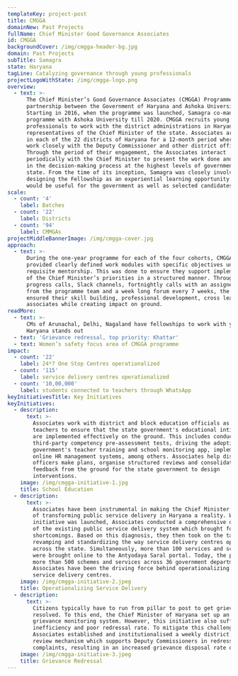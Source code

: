 ```yaml
---
templateKey: project-post
title: CMGGA
domainNew: Past Projects
fullName: Chief Minister Good Governance Associates
id: CMGGA
backgroundCover: /img/cmgga-header-bg.jpg
domain: Past Projects
subTitle: Samagra
state: Haryana
tagLine: Catalyzing governance through young professionals
projectLogoWithState: /img/cmgga-logo.png
overview:
  - text: >-
      The Chief Minister’s Good Governance Associates (CMGGA) Programme is a
      partnership between the Government of Haryana and Ashoka University.
      Starting in 2016, when the programme was launched, Samagra co-managed the
      programme with Ashoka University till 2020. CMGGA recruits young
      professionals to work with the district administrations in Haryana as
      representatives of the Chief Minister of the state. Associates are posted
      in each of the 22 districts of Haryana for a 12-month period where they
      work closely with the Deputy Commissioner and other district officials.
      Through the period of their engagement, the Associates interact
      periodically with the Chief Minister to present the work done and assist
      in the decision-making process at the highest levels of government at the
      state. From the time of its inception, Samagra was closely involved in
      designing the Fellowship as an experiential learning opportunity that
      would be useful for the government as well as selected candidates. 
scale:
  - count: '4'
    label: Batches
  - count: '22'
    label: Districts
  - count: '94'
    label: CMMGAs
projectMiddleBannerImage: /img/cmgga-cover.jpg
approach:
  - text: >-
      During the one-year programme for each of the four cohorts, CMGGAs were
      provided clearly defined work modules with specific objectives under
      requisite mentorship. This was done to ensure they support implementation
      of the Chief Minister’s priorities in a structured manner. Through weekly
      progress calls, Slack channels, fortnightly calls with an assigned “buddy”
      from the programme team and a week long forum every 7 weeks, the programme
      ensured their skill building, professional development, cross learning for
      associates while creating impact on ground.
readMore:
  - text: >-
      CMs of Arunachal, Delhi, Nagaland have fellowships to work with youth. Why
      Haryana stands out
  - text: 'Grievance redressal, top priority: Khattar'
  - text: Women’s safety focus area of CMGGA programme
impact:
  - count: '22'
    label: 24*7 One Stop Centres operationalized
  - count: '115'
    label: service delivery centres operationalized
  - count: '10,00,000'
    label: students connected to teachers through WhatsApp
keyInitiativesTitle: Key Initiatives
keyInitiatives:
  - description:
      text: >-
        Associates work with district and block education officials as well as
        teachers to ensure that the state government's educational intitiaitves
        are implemented effectively on the ground. This includes conducting
        third-party competency pre-assessment tests, driving the adoption of the
        government's teacher training and school monitoring app, implementing
        online HR management systems, among others. Associates help district
        officers make plans, organise structured reviews and consolidate
        feedback from the ground for the state government to design
        interventions.
    image: /img/cmgga-initiative-1.jpg
    title: School Education
  - description:
      text: >-
        Associates have been instrumental in making the Chief Minister's vision
        of transforming public service delivery in Haryana a reality. When the
        initiative was launched, Associates conducted a comprehensive diagnostic
        of the existing public service delivery system which brought forth its
        shortcomings. Based on this diagnosis, they then took on the task of
        revamping and standardizing the way service delivery centres operated
        across the state. Simultaneously, more than 100 services and schemes
        were brought online to the Antyodaya Saral portal. Today, the portal has
        more than 500 schemes and services across 36 government departments.
        Associates have been the driving force behind operationalizing the
        service delivery centres.
    image: /img/cmgga-initiative-2.jpeg
    title: Operationalizing Service Delivery
  - description:
      text: >-
        Citizens typically have to run from pillar to post to get grievances
        resolved. To this end, the Chief Minister of Haryana set up an online
        grievance monitoring system. However, this initiative also suffered from
        inefficiency and poor redressal rate. To mitigate this challenge,
        Associates established and institutionalised a weekly district level
        review mechanism which supports Deputy Commissioners in redressing
        complaints, resulting in an increased grievance disposal rate of 70-80%.
    image: /img/cmgga-initiative-3.jpeg
    title: Grievance Redressal
---
```


